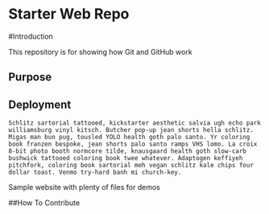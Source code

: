 # Starter Web Repo

#Introduction

This repository is for showing how Git and GitHub work

## Purpose

## Deployment
	Schlitz sartorial tattooed, kickstarter aesthetic salvia ugh echo park williamsburg vinyl kitsch. Butcher pop-up jean shorts hella schlitz. Migas man bun pug, tousled YOLO health goth palo santo. Yr coloring book franzen bespoke, jean shorts palo santo ramps VHS lomo. La croix 8-bit photo booth normcore tilde, knausgaard health goth slow-carb bushwick tattooed coloring book twee whatever. Adaptogen keffiyeh pitchfork, coloring book sartorial meh vegan schlitz kale chips four dollar toast. Venmo try-hard banh mi church-key.

Sample website with plenty of files for demos

##How To Contribute 